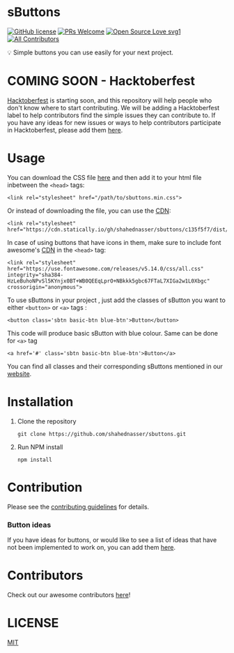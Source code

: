 # sButtons
[![GitHub license](https://img.shields.io/github/license/Naereen/StrapDown.js.svg)](./LICENSE.md)
 [![PRs Welcome](https://img.shields.io/badge/PRs-welcome-brightgreen.svg?style=flat-square)](./CONTRIBUTING.md) [![Open Source Love svg1](https://badges.frapsoft.com/os/v1/open-source.svg?v=103)](./CONTRIBUTING.md) <!-- ALL-CONTRIBUTORS-BADGE:START - Do not remove or modify this section -->
[![All Contributors](https://img.shields.io/badge/all_contributors-62-orange.svg?style=flat-square)](./CONTRIBUTORS.md)
<!-- ALL-CONTRIBUTORS-BADGE:END --> 
  
:bulb: Simple buttons you can use easily for your next project.

# COMING SOON - Hacktoberfest

[Hacktoberfest](https://hacktoberfest.digitalocean.com/) is starting soon, and this repository will help people who don't know where to start contributing. We will be adding a Hacktoberfest label to help contributors find the simple issues they can contribute to. If you have any ideas for new issues or ways to help contributors participate in Hacktoberfest, please add them [here](https://github.com/shahednasser/sbuttons/issues/161).

# Usage
You can download the CSS file [here](https://cdn.statically.io/gh/shahednasser/sbuttons/c135f5f7/dist/sbuttons.min.css) and then add it to your html file inbetween the `<head>` tags:

```
<link rel="stylesheet" href="/path/to/sbuttons.min.css">
```

Or instead of downloading the file, you can use the [CDN](https://cdn.statically.io/gh/shahednasser/sbuttons/c135f5f7/dist/sbuttons.min.css):

```
<link rel="stylesheet" href="https://cdn.statically.io/gh/shahednasser/sbuttons/c135f5f7/dist/sbuttons.min.css">
```

In case of using buttons that have icons in them, make sure to include font awesome's [CDN](https://use.fontawesome.com/releases/v5.14.0/css/all.css) in the `<head>` tag:

```
<link rel="stylesheet" href="https://use.fontawesome.com/releases/v5.14.0/css/all.css" integrity="sha384-HzLeBuhoNPvSl5KYnjx0BT+WB0QEEqLprO+NBkkk5gbc67FTaL7XIGa2w1L0Xbgc" crossorigin="anonymous">
```
To use sButtons in your project , just add the classes of sButton you want to either  ```<button>``` or ```<a>``` tags :

```
<button class='sbtn basic-btn blue-btn'>Button</button>
```
This code will produce basic sButton with blue colour. Same can be done for ```<a>``` tag

```
<a href='#' class='sbtn basic-btn blue-btn'>Button</a>
```
You can find all classes and their corresponding sButtons mentioned in our [website](https://shahednasser.github.io/sbuttons/). 

# Installation

1. Clone the repository
   ```
   git clone https://github.com/shahednasser/sbuttons.git
   ```
2. Run NPM install
   ```
   npm install
   ```

# Contribution

Please see the [contributing guidelines](./CONTRIBUTING.md) for details.

### Button ideas

If you have ideas for buttons, or would like to see a list of ideas that have not been implemented to work on, you can add them [here](./BUTTON_IDEAS.md).

# Contributors

Check out our awesome contributors [here](./CONTRIBUTORS.md)!

# LICENSE

[MIT](./LICENSE)
